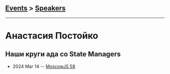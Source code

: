 ## [Events](../README.md) > [Speakers](../speakers.md)
---

# Анастасия Постойко

## Наши круги ада со State Managers
- 2024 Mar 14 -- [MoscowJS 58](https://youtu.be/485hiH2CcLg)    
